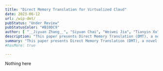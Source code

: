 ```yaml
---
title: "Direct Memory Translation for Virtualized Cloud"
date: 2023-06-12
url: /wip-dmt/
pubStatus: "Under Review"
pubStatusColor: "#B10DC9"
author: [ "__Jiyuan Zhang__", "Siyuan Chai", "Weiwei Jia", "Tianyin Xu" ]
description: "This paper presents Direct Memory Translation (DMT), a novel address translation scheme that minimizes the worst-case memory translation overhead to 1, 2, and 3 for native, virtualized, and nested virtualized memory, with backward compatibility to x86 architecture. DMT significantly speeds up page table walks by an average of 1.45x (2.22x with THP) in a virtualized environment, resulting in 1.15x (1.32x with THP) speedup of workload execution on average."
summary: "This paper presents Direct Memory Translation (DMT), a novel address translation scheme that minimizes the worst-case memory translation overhead to 1, 2, and 3 for native, virtualized, and nested virtualized memory, with backward compatibility to x86 architecture. DMT significantly speeds up page table walks by an average of 1.45x (2.22x with THP) in a virtualized environment, resulting in 1.15x (1.32x with THP) speedup of workload execution on average."
#hasMore: true

---
```


Nothing here

<!-- 
---

##### Metadata

- DOI: [10.1145/3552326.3567487](https://doi.org/10.1145/3552326.3567487)
- PDF: [Download Here](/papers/eurosys23-gemini.pdf)

---

##### Abstract

Using huge pages has become a mainstream method to reduce address translation overhead for big memory workloads in modern computer systems. To create huge pages, system software usually uses page coalescing methods to dynamically combine contiguous base pages. Though page coalescing methods help effectively reduce address translation overhead on native systems, as the paper shows, their effectiveness is substantially undermined on virtualized platforms.

The paper identifies this problem and analyzes the causes. It reveals and experimentally confirms that only huge guest pages backed by huge host pages can effectively reduce address translation overhead. Existing page coalescing methods only aim to increase huge pages at each layer, and fail to consider this cross-layer requirement on the alignmentment of huge pages.

To address this issue, the paper designs Gemini as a cross-layer solution that guides the formation and allocation of huge pages in the guest and the host. With Gemini, the memory management at one layer is aware of the huge pages at the other layer, and manages carefully the memory regions corresponding to these huge pages. This is to increase the potential of forming and allocating huge pages from these regions and minimize the associated cost. Then, it guides page coalescing and huge page allocation to first consider these regions before other memory regions. Because huge pages are preferentially formed and allocated from these regions and less from other regions, huge guest pages backed by huge host pages can be increased without aggravating the adverse effects incurred by excessive huge pages.

Extensive evaluation based on the prototype implementation in Linux/KVM and diverse real-world applications, such as key-value store, web server, and AI workloads, shows that Gemini can reduce TLB misses by up to 83% and improve application performance by up to 126%, compared to state-of-the-art page coalescing methods.

---

##### Citation

Weiwei Jia, Jiyuan Zhang, Jiachen Shan, and Xiaoning Ding. "Making Dynamic Page Coalescing Effective on Virtualized Clouds". In _Proceedings of the 18th European Conference on Computer Systems (EuroSys)_, 2023.
 -->

